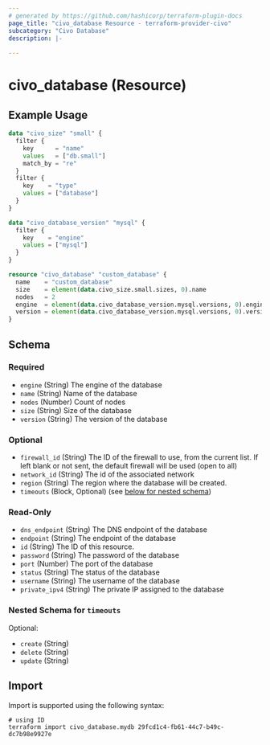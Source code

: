 ```yaml
---
# generated by https://github.com/hashicorp/terraform-plugin-docs
page_title: "civo_database Resource - terraform-provider-civo"
subcategory: "Civo Database"
description: |-
  
---
```


# civo_database (Resource)



## Example Usage

```terraform
data "civo_size" "small" {
  filter {
    key      = "name"
    values   = ["db.small"]
    match_by = "re"
  }
  filter {
    key    = "type"
    values = ["database"]
  }
}

data "civo_database_version" "mysql" {
  filter {
    key    = "engine"
    values = ["mysql"]
  }
}

resource "civo_database" "custom_database" {
  name    = "custom_database"
  size    = element(data.civo_size.small.sizes, 0).name
  nodes   = 2
  engine  = element(data.civo_database_version.mysql.versions, 0).engine
  version = element(data.civo_database_version.mysql.versions, 0).version
}
```

<!-- schema generated by tfplugindocs -->
## Schema

### Required

- `engine` (String) The engine of the database
- `name` (String) Name of the database
- `nodes` (Number) Count of nodes
- `size` (String) Size of the database
- `version` (String) The version of the database

### Optional

- `firewall_id` (String) The ID of the firewall to use, from the current list. If left blank or not sent, the default firewall will be used (open to all)
- `network_id` (String) The id of the associated network
- `region` (String) The region where the database will be created.
- `timeouts` (Block, Optional) (see [below for nested schema](#nestedblock--timeouts))

### Read-Only

- `dns_endpoint` (String) The DNS endpoint of the database
- `endpoint` (String) The endpoint of the database
- `id` (String) The ID of this resource.
- `password` (String) The password of the database
- `port` (Number) The port of the database
- `status` (String) The status of the database
- `username` (String) The username of the database
- `private_ipv4` (String) The private IP assigned to the database

<a id="nestedblock--timeouts"></a>
### Nested Schema for `timeouts`

Optional:

- `create` (String)
- `delete` (String)
- `update` (String)

## Import

Import is supported using the following syntax:

```shell
# using ID
terraform import civo_database.mydb 29fcd1c4-fb61-44c7-b49c-dc7b98e9927e
```
